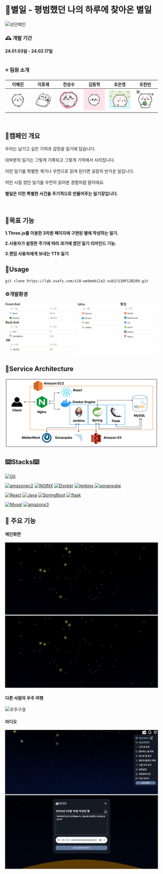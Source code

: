 # 📖별일 - 평범했던 나의 하루에 찾아온 별일
![상단메인](./asset/상단메인.gif)

### 🕰️ 개발 기간

**24.01.03일 - 24.02.17일**
<br>
<br>

### ⭐️ 팀원 소개

|이혜진|이효재|전성수|김동학|조은영|조한빈|
|:---:|:---:|:---:|:---:|:---:|:---:|
|<img src="./asset/profile1.png" width="200px" />|<img src="./asset/profile2.png" width="200px" />|<img src="./asset/profile3.jpg" width="200px" />|<img src="./asset/profile4.jpg" width="200px" />|<img src="./asset/profile5.jpg" width="200px" />|<img src="./asset/profile6.png" width="200px" />|

<br>

## 📌캠페인 개요
우리는 남기고 싶은 기억과 감정을 일기에 담습니다.<br><br>
대부분의 일기는 그렇게 기록되고 그렇게 기억에서 사라집니다.<br><br>
이런 일기를 특별한 계기나 우연으로 읽게 된다면 굉장히 반가운 일입니다.<br><br>
어린 시절 썼던 일기를 우연히 읽어본 경험처럼 말이에요.<br><br>
**별일은 이런 특별한 사건을 주기적으로 만들어주는 일기장입니다.<br><br>**
<br>


## 🎯목표 기능

**1.Three.js를 이용한 3차원 페이지에 구현된 별에 작성하는 일기.**

**2.사용자가 설정한 주기에 따라 과거에 썼던 일기 리마인드 기능.**

**3.랜덤 사용자에게 보내는 TTS 일기**


## 🛒Usage

````
git clone https://lab.ssafy.com/s10-webmobile2-sub2/S10P12B209.git

````


### ⚙개발환경

![개발환경](./asset/version.png)



## 🏢Service Architecture

![Architecture](./asset/architecture.png)


   
## ⌨️Stacks⌨️
[![Git][Git.com]][Git-url]

[![amazonec2][amazonec2.com]][amazonec2-url]
[![NGINX][NGINX.com]][NGINX-url]
[![Docker][Docker.com]][Docker-url]
[![jenkins][jenkins.com]][jenkins-url]
[![sonarqube][sonarqube.com]][sonarqube-url]

[![React][React.com]][React-url]
[![Java][Java.com]][Java-url]
[![SpringBoot][SpringBoot.com]][SpringBoot-url]
[![flask][flask.com]][flask-url]

[![Mysql][Mysql.com]][Mysql-url]
[![amazons3][amazons3.com]][amazons3-url]




[React.com]: https://img.shields.io/badge/react-0099FF?style=for-the-badge&logo=react&logoColor=white
[React-url]: https://ko.legacy.reactjs.org/
[Java.com]: https://img.shields.io/badge/Java-007396?style=for-the-badge&logo=springboot&logoColor=white
[Java-url]: https://www.java.com/ko/
[Mysql.com]: https://img.shields.io/badge/mysql-4479A1?style=for-the-badge&logo=springboot&logoColor=white
[Mysql-url]: https://www.mysql.com/
[git.com]: https://img.shields.io/badge/git-F05032?style=for-the-badge&logo=springboot&logoColor=white
[git-url]: https://git-scm.com/
[SpringBoot.com]: https://img.shields.io/badge/springboot-6DB33F?style=for-the-badge&logo=springboot&logoColor=white
[SpringBoot-url]: https://spring.io/
[docker.com]: https://img.shields.io/badge/docker-2496ED?style=for-the-badge&logo=docker&logoColor=white
[docker-url]: https://www.docker.com/
[NGINX.com]: https://img.shields.io/badge/NGINX-009639?style=for-the-badge&logo=NGINX&logoColor=white
[NGINX-url]: https://www.NGINX.com/
[jenkins.com]: https://img.shields.io/badge/jenkins-D24939?style=for-the-badge&logo=jenkins&logoColor=white
[jenkins-url]: https://www.jenkins.io/
[flask.com]: https://img.shields.io/badge/flask-000000?style=for-the-badge&logo=flask&logoColor=white
[flask-url]:https://flask.palletsprojects.com/en/3.0.x/
[sonarqube.com]: https://img.shields.io/badge/sonarqube-4E9BCD?style=for-the-badge&logo=sonarqube&logoColor=white
[sonarqube-url]:https://www.sonarsource.com/
[amazonec2.com]: https://img.shields.io/badge/amazonec2-E79537?style=for-the-badge&logo=amazonec2&logoColor=white
[amazonec2-url]:https://aws.amazon.com/ko/pm/ec2/
[amazons3.com]: https://img.shields.io/badge/amazons3-569A31?style=for-the-badge&logo=amazons3&logoColor=white
[amazons3-url]:https://aws.amazon.com/ko/pm/serv-s3/


## 📌 주요 기능

#### 메인화면
![main](./asset/3d우주.gif)
![360](./asset/360도.gif)
#### 다른 사람의 우주 여행
![우주구경](./asset/우주구경.gif)
#### 라디오 
![tts](./asset/tts.gif)
![radio](./asset/익명별일기.png)

